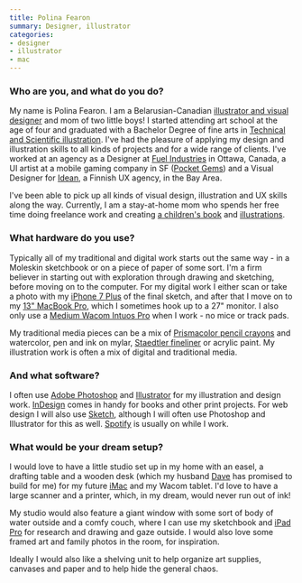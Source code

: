 ```yaml
---
title: Polina Fearon
summary: Designer, illustrator
categories:
- designer
- illustrator
- mac
---
```


### Who are you, and what do you do?

My name is Polina Fearon. I am a Belarusian-Canadian [illustrator and visual designer](http://polinafearon.com/ "Polina's website.") and mom of two little boys! I started attending art school at the age of four and graduated with a Bachelor Degree of fine arts in [Technical and Scientific illustration](https://www.behance.net/gallery/714072/Technical-and-Scientific-Illustration "Polina's scientific illustration gallery on Behance."). I've had the pleasure of applying my design and illustration skills to all kinds of projects and for a wide range of clients. I've worked at an agency as a Designer at [Fuel Industries](https://www.fuelyouth.com/ "A creative agency in Canada.") in Ottawa, Canada, a UI artist at a mobile gaming company in SF ([Pocket Gems](https://pocketgems.com/ "A games company in San Francisco.")) and a Visual Designer for [Idean](https://www.idean.com/ "A UX agency in Finland."), a Finnish UX agency, in the Bay Area.

I've been able to pick up all kinds of visual design, illustration and UX skills along the way. Currently, I am a stay-at-home mom who spends her free time doing freelance work and creating [a children's book](https://www.behance.net/gallery/38186033/Russian-Alphabet-Boardbook "Polina's alphabet book gallery on Behance.") and [illustrations](https://www.instagram.com/polinafearonart/ "Polina's Instagram account.").

### What hardware do you use?

Typically all of my traditional and digital work starts out the same way -  in a Moleskin sketchbook or on a piece of paper of some sort. I'm a firm believer in starting out with exploration through drawing and sketching, before moving on to the computer. For my digital work I either scan or take a photo with my [iPhone 7 Plus][iphone-7-plus] of the final sketch, and after that I move on to my [13" MacBook Pro][macbook-pro], which I sometimes hook up to a 27" monitor. I also only use a [Medium Wacom Intuos Pro][intuos-pro] when I work - no mice or track pads.

My traditional media pieces can be a mix of [Prismacolor pencil crayons][premier-soft-core] and watercolor, pen and ink on mylar, [Staedtler fineliner][pigment-liner-308] or acrylic paint. My illustration work is often a mix of digital and traditional media. 

### And what software?

I often use [Adobe Photoshop][photoshop] and [Illustrator][] for my illustration and design work. [InDesign][] comes in handy for books and other print projects. For web design I will also use [Sketch][], although I will often use Photoshop and Illustrator for this as well. [Spotify][] is usually on while I work.

### What would be your dream setup?

I would love to have a little studio set up in my home with an easel, a drafting table and a wooden desk (which my husband [Dave](http://davefearon.com/ "Dave's website.") has promised to build for me) for my future [iMac][] and my Wacom tablet. I'd love to have a large scanner and a printer, which, in my dream, would never run out of ink!

My studio would also feature a giant window with some sort of body of water outside and a comfy couch, where I can use my sketchbook and [iPad Pro][ipad-pro] for research and drawing and gaze outside. I would also love some framed art and family photos in the room, for inspiration. 

Ideally I would also like a shelving unit to help organize art supplies, canvases and paper and to help hide the general chaos.

[imac]: https://www.apple.com/imac/ "An all-in-one computer."
[intuos-pro]: https://www.wacom.com/en-ca/products/pen-tablets/intuos-pro-medium "A drawing tablet with multi-touch support."
[ipad-pro]: https://en.wikipedia.org/wiki/IPad_Pro "An iOS tablet."
[iphone-7-plus]: https://en.wikipedia.org/wiki/IPhone_7 "A 5.5 inch iOS smartphone."
[macbook-pro]: https://www.apple.com/macbook-pro/ "A laptop."
[pigment-liner-308]: https://www.staedtler.com/en/products/ink-writing-instruments/fineliners/pigment-liner-308-fineliner/ "A pen."
[premier-soft-core]: http://www.prismacolor.com/products/colored-pencils/softcore-lead "Coloured pencils."
[illustrator]: https://www.adobe.com/products/illustrator.html "A vector graphics editor."
[indesign]: https://www.adobe.com/products/indesign.html "A desktop/web publishing application."
[photoshop]: https://www.adobe.com/products/photoshop.html "A bitmap image editor."
[sketch]: https://www.sketchapp.com/ "A vector drawing application for Mac OS X."
[spotify]: https://www.spotify.com/us/ "A music streaming service."

